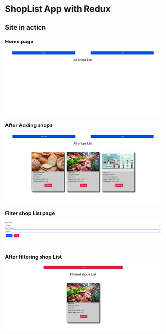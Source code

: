 # ShopList App with Redux

## Site in action

### Home page
<div>
<img src='./homePage.png'>
</div>

### After Adding shops
<div>
<img src='./addedShop.png'>
</div>

### Filter shop List page
<div>
<img src='./filterForm.png'>
</div>

### After filtering shop List
<div>
<img src='./filteredPage.png'>
</div>

